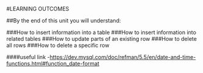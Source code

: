 #LEARNING OUTCOMES

##By the end of this unit you will understand:

###How to insert information into a table
###How to insert information into related tables
###How to update parts of an existing row
###How to delete all rows
###How to delete a specific row

####useful link
-https://dev.mysql.com/doc/refman/5.5/en/date-and-time-functions.html#function_date-format
